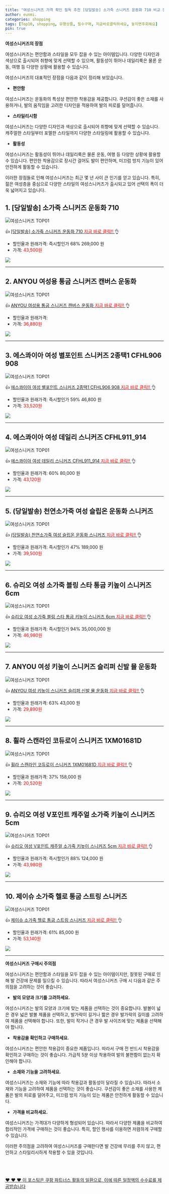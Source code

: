 ```yaml
---
title: "여성스니커즈 가격 확인 필독 추천 [당일발송] 소가죽 스니커즈 운동화 710 비교 장점 구매가이드"
author: eunmi.
categories: shopping
tags: [Top10, shopping, 유행상품, 필수구매, 지금바로클릭하세요, 놓치면후회해요]
pin: true
---
```

**여성스니커즈의 장점**

여성스니커즈는 편안함과 스타일을 모두 잡을 수 있는 아이템입니다. 다양한 디자인과 색상으로 출시되어 취향에 맞게 선택할 수 있으며, 활동성이 뛰어나 데일리룩은 물론 운동, 여행 등 다양한 상황에 활용할 수 있습니다.

여성스니커즈의 대표적인 장점을 다음과 같이 정리해 보았습니다.

* **편안함**

여성스니커즈는 운동화의 특성상 편안한 착용감을 제공합니다. 쿠션감이 좋은 소재를 사용하거나, 발의 움직임을 고려한 디자인을 적용하여 발의 피로를 덜어줍니다.

* **스타일리시함**

여성스니커즈는 다양한 디자인과 색상으로 출시되어 취향에 맞게 선택할 수 있습니다. 캐주얼한 스타일부터 포멀한 스타일까지 다양한 스타일링에 활용할 수 있습니다.

* **활동성**

여성스니커즈는 활동성이 뛰어나 데일리룩은 물론 운동, 여행 등 다양한 상황에 활용할 수 있습니다. 편안한 착용감으로 장시간 걸어도 발이 편안하며, 미끄럼 방지 기능이 있어 안전하게 활동할 수 있습니다.

이러한 장점들로 인해 여성스니커즈는 최근 몇 년 사이 큰 인기를 얻고 있습니다. 특히, 젊은 여성층을 중심으로 다양한 스타일의 여성스니커즈가 출시되고 있어 선택의 폭이 더욱 넓어지고 있습니다.

   

## 1. [당일발송] 소가죽 스니커즈 운동화 710

![여성스니커즈 TOP01](https://thumbnail8.coupangcdn.com/thumbnails/remote/230x230ex/image/vendor_inventory/4c5a/47ae4e8e31a0e772ffd4e990a8f4599ab50b41bceb3e3c109060147e23a0.jpg)


👍 [[당일발송] 소가죽 스니커즈 운동화 710 <font color=red> 지금 바로 클릭!! </font> ](https://link.coupang.com/re/AFFSDP?lptag=AF3617701&subid=GithubCoopas&pageKey=7679289498&traceid=V0-153&itemId=20507030912&vendorItemId=87013726163) 👌 


- 할인율과 원래가격: 즉시할인가 68%  269,000   원
- 가격: <span style='color:red'>43,500원</span>

[![](/discount_price.png)](https://link.coupang.com/re/AFFSDP?lptag=AF3617701&subid=GithubCoopas&pageKey=7679289498&traceid=V0-153&itemId=20507030912&vendorItemId=87013726163)

---


   

## 2. ANYOU 여성용 통굽 스니커즈 캔버스 운동화

![여성스니커즈 TOP01](https://thumbnail10.coupangcdn.com/thumbnails/remote/230x230ex/image/vendor_inventory/388f/541ec65672f8a1488e54868647e1bf08a5c3900211cba3032a1df6e646cb.jpg)


👍 [ANYOU 여성용 통굽 스니커즈 캔버스 운동화 <font color=red> 지금 바로 클릭!! </font> ](https://link.coupang.com/re/AFFSDP?lptag=AF3617701&subid=GithubCoopas&pageKey=7503888354&traceid=V0-153&itemId=19647641760&vendorItemId=87185036282) 👌 


- 할인율과 원래가격: 
- 가격: <span style='color:red'>36,880원</span>

[![](/discount_price.png)](https://link.coupang.com/re/AFFSDP?lptag=AF3617701&subid=GithubCoopas&pageKey=7503888354&traceid=V0-153&itemId=19647641760&vendorItemId=87185036282)

---


   

## 3. 에스콰이아 여성 별포인트 스니커즈 2종택1 CFHL906 908

![여성스니커즈 TOP01](https://thumbnail8.coupangcdn.com/thumbnails/remote/230x230ex/image/vendor_inventory/448c/77d689b3a490ae23d5cb02c104acc02d9157aeac21ba395ccb9d622bad00.jpg)


👍 [에스콰이아 여성 별포인트 스니커즈 2종택1 CFHL906 908 <font color=red> 지금 바로 클릭!! </font> ](https://link.coupang.com/re/AFFSDP?lptag=AF3617701&subid=GithubCoopas&pageKey=7539528803&traceid=V0-153&itemId=19816150723&vendorItemId=86918189189) 👌 


- 할인율과 원래가격: 즉시할인가 59%  46,800   원
- 가격: <span style='color:red'>33,520원</span>

[![](/discount_price.png)](https://link.coupang.com/re/AFFSDP?lptag=AF3617701&subid=GithubCoopas&pageKey=7539528803&traceid=V0-153&itemId=19816150723&vendorItemId=86918189189)

---


   

## 4. 에스콰이아 여성 데일리 스니커즈 CFHL911_914

![여성스니커즈 TOP01](https://thumbnail7.coupangcdn.com/thumbnails/remote/230x230ex/image/vendor_inventory/81ad/84fa731f504c5c3cee2c7d0ac8fe59833b7ba28c2c9231b8c1f474609180.jpg)


👍 [에스콰이아 여성 데일리 스니커즈 CFHL911_914 <font color=red> 지금 바로 클릭!! </font> ](https://link.coupang.com/re/AFFSDP?lptag=AF3617701&subid=GithubCoopas&pageKey=7539530038&traceid=V0-153&itemId=19816155660&vendorItemId=87121599476) 👌 


- 할인율과 원래가격: 60%  80,000   원
- 가격: <span style='color:red'>43,120원</span>

[![](/discount_price.png)](https://link.coupang.com/re/AFFSDP?lptag=AF3617701&subid=GithubCoopas&pageKey=7539530038&traceid=V0-153&itemId=19816155660&vendorItemId=87121599476)

---


   

## 5. (당일발송) 천연소가죽 여성 슬립온 운동화 스니커즈

![여성스니커즈 TOP01](https://thumbnail8.coupangcdn.com/thumbnails/remote/230x230ex/image/vendor_inventory/602b/2504d6a00da8d6e548d678de75af870a1f588671af0ce6a9a7f57af444cd.jpg)


👍 [(당일발송) 천연소가죽 여성 슬립온 운동화 스니커즈 <font color=red> 지금 바로 클릭!! </font> ](https://link.coupang.com/re/AFFSDP?lptag=AF3617701&subid=GithubCoopas&pageKey=7215550131&traceid=V0-153&itemId=18271501947&vendorItemId=85417704647) 👌 


- 할인율과 원래가격: 즉시할인가 47%  189,000   원
- 가격: <span style='color:red'>39,500원</span>

[![](/discount_price.png)](https://link.coupang.com/re/AFFSDP?lptag=AF3617701&subid=GithubCoopas&pageKey=7215550131&traceid=V0-153&itemId=18271501947&vendorItemId=85417704647)

---


   

## 6. 슈리오 여성 소가죽 블링 스타 통굽 키높이 스니커즈 6cm

![여성스니커즈 TOP01](https://thumbnail6.coupangcdn.com/thumbnails/remote/230x230ex/image/vendor_inventory/ca20/eb674e9bd798690a3480505d78b9f40c3b641ef4996a31f3e18fdc4b768d.JPG)


👍 [슈리오 여성 소가죽 블링 스타 통굽 키높이 스니커즈 6cm <font color=red> 지금 바로 클릭!! </font> ](https://link.coupang.com/re/AFFSDP?lptag=AF3617701&subid=GithubCoopas&pageKey=7107813662&traceid=V0-153&itemId=19144223272&vendorItemId=86160178708) 👌 


- 할인율과 원래가격: 즉시할인가 94%  35,000,000   원
- 가격: <span style='color:red'>46,980원</span>

[![](/discount_price.png)](https://link.coupang.com/re/AFFSDP?lptag=AF3617701&subid=GithubCoopas&pageKey=7107813662&traceid=V0-153&itemId=19144223272&vendorItemId=86160178708)

---


   

## 7. ANYOU 여성 키높이 스니커즈 슬리퍼 신발 뮬 운동화

![여성스니커즈 TOP01](https://thumbnail7.coupangcdn.com/thumbnails/remote/230x230ex/image/vendor_inventory/ef3e/ffa35f235f9714c9140e73e795172f235c6018759a510e3a82b8370b006a.jpg)


👍 [ANYOU 여성 키높이 스니커즈 슬리퍼 신발 뮬 운동화 <font color=red> 지금 바로 클릭!! </font> ](https://link.coupang.com/re/AFFSDP?lptag=AF3617701&subid=GithubCoopas&pageKey=7525837535&traceid=V0-153&itemId=19748441935&vendorItemId=87150293258) 👌 


- 할인율과 원래가격: 63%  43,000   원
- 가격: <span style='color:red'>29,890원</span>

[![](/discount_price.png)](https://link.coupang.com/re/AFFSDP?lptag=AF3617701&subid=GithubCoopas&pageKey=7525837535&traceid=V0-153&itemId=19748441935&vendorItemId=87150293258)

---


   

## 8. 휠라 스캔라인 코듀로이 스니커즈 1XM01681D

![여성스니커즈 TOP01](https://thumbnail10.coupangcdn.com/thumbnails/remote/230x230ex/image/rs_quotation_api/02g3crme/e372de2fdc7447889ce944d35c54a85e.jpg)


👍 [휠라 스캔라인 코듀로이 스니커즈 1XM01681D <font color=red> 지금 바로 클릭!! </font> ](https://link.coupang.com/re/AFFSDP?lptag=AF3617701&subid=GithubCoopas&pageKey=6143508529&traceid=V0-153&itemId=11804425323&vendorItemId=79077978490) 👌 


- 할인율과 원래가격: 37%  158,000   원
- 가격: <span style='color:red'>20,520원</span>

[![](/discount_price.png)](https://link.coupang.com/re/AFFSDP?lptag=AF3617701&subid=GithubCoopas&pageKey=6143508529&traceid=V0-153&itemId=11804425323&vendorItemId=79077978490)

---


   

## 9. 슈리오 여성 V포인트 캐주얼 소가죽 키높이 스니커즈 5cm

![여성스니커즈 TOP01](https://thumbnail7.coupangcdn.com/thumbnails/remote/230x230ex/image/vendor_inventory/3dbb/3adb156a275eae2aa1d9a36d9f14284b9c709ca5283f4e9307c012d9efe5.jpg)


👍 [슈리오 여성 V포인트 캐주얼 소가죽 키높이 스니커즈 5cm <font color=red> 지금 바로 클릭!! </font> ](https://link.coupang.com/re/AFFSDP?lptag=AF3617701&subid=GithubCoopas&pageKey=7107723911&traceid=V0-153&itemId=19144333736&vendorItemId=86159874713) 👌 


- 할인율과 원래가격: 즉시할인가 88%  124,000   원
- 가격: <span style='color:red'>43,980원</span>

[![](/discount_price.png)](https://link.coupang.com/re/AFFSDP?lptag=AF3617701&subid=GithubCoopas&pageKey=7107723911&traceid=V0-153&itemId=19144333736&vendorItemId=86159874713)

---


   

## 10. 제이슈 소가죽 헬로 통굽 스트링 스니커즈

![여성스니커즈 TOP01](https://thumbnail8.coupangcdn.com/thumbnails/remote/230x230ex/image/rs_quotation_api/ds0pskej/a212f958bd584a56adf8ba9ce64fc14b.jpg)


👍 [제이슈 소가죽 헬로 통굽 스트링 스니커즈 <font color=red> 지금 바로 클릭!! </font> ](https://link.coupang.com/re/AFFSDP?lptag=AF3617701&subid=GithubCoopas&pageKey=7099359640&traceid=V0-153&itemId=17716763267&vendorItemId=84881608463) 👌 


- 할인율과 원래가격: 61%  85,000   원
- 가격: <span style='color:red'>53,140원</span>

[![](/discount_price.png)](https://link.coupang.com/re/AFFSDP?lptag=AF3617701&subid=GithubCoopas&pageKey=7099359640&traceid=V0-153&itemId=17716763267&vendorItemId=84881608463)

---
**여성스니커즈 구매시 주의점**

여성스니커즈는 편안함과 스타일을 모두 잡을 수 있는 아이템이지만, 잘못된 구매로 인해 발 건강에 문제를 일으킬 수 있습니다. 따라서 여성스니커즈 구매 시 다음과 같은 주의점을 고려하는 것이 좋습니다.

* **발의 모양과 크기를 고려하세요.**

여성스니커즈는 발의 모양과 크기에 맞는 제품을 선택하는 것이 중요합니다. 발볼이 넓은 경우 넓은 발볼 제품을 선택하고, 발가락이 길거나 짧은 경우 발가락의 길이를 고려하여 제품을 선택해야 합니다. 또한, 발이 작거나 큰 경우 발 사이즈에 맞는 제품을 선택해야 합니다.

* **착용감을 확인하고 구매하세요.**

여성스니커즈는 편안한 착용감이 중요한 제품입니다. 따라서 구매 전 반드시 착용감을 확인하고 구매하는 것이 좋습니다. 가급적 5분 이상 착용하여 발의 불편함이 없는지 확인해야 합니다.

* **소재와 기능을 고려하세요.**

여성스니커즈는 소재와 기능에 따라 착용감과 활동성이 달라질 수 있습니다. 따라서 소재와 기능을 고려하여 제품을 선택하는 것이 좋습니다. 쿠션감이 좋은 소재를 사용한 제품은 발의 피로를 덜어주고, 미끄럼 방지 기능이 있는 제품은 안전하게 활동할 수 있습니다.

* **가격을 비교하세요.**

여성스니커즈는 가격대가 다양하게 형성되어 있습니다. 따라서 다양한 제품을 비교하여 합리적인 가격에 구매하는 것이 좋습니다. 특히, 할인 행사를 이용하면 저렴하게 구매할 수 있습니다.

이러한 주의점을 고려하여 여성스니커즈를 구매한다면 발 건강에 무리를 주지 않고, 편안하고 스타일리시하게 착용할 수 있을 것입니다.<br><br><br><br><br> [ ❤ ❤ ❤ 이 포스팅은 쿠팡 파트너스 활동의 일환으로, 이에 따른 일정액의 수수료를 제공받습니다](https://link.coupang.com/a/bcEFyh)
